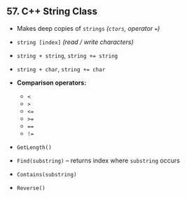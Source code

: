 ## 57. C++ String Class

- Makes deep copies of `strings` *(`ctors`, operator `=`)*

- `string [index]` *(read / write characters)*
- `string + string`, `string += string`
- `string + char`, `string += char`
- **Comparison operators:**
  -  `<`
  -  `>`
  -  `<=`
  -  `>=`
  -  `==`
  -  `!=`

- `GetLength()`
- `Find(substring)` – returns index where `substring` occurs
- `Contains(substring)`
- `Reverse()`